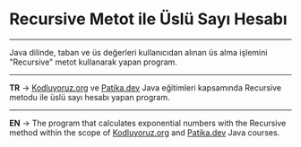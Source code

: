 # Recursive Metot ile Üslü Sayı Hesabı
***
Java dilinde, taban ve üs değerleri kullanıcıdan alınan üs alma işlemini "Recursive" metot kullanarak yapan program.
***
**TR** -> [Kodluyoruz.org](https://www.kodluyoruz.org/) ve [Patika.dev](https://www.patika.dev/tr) Java eğitimleri kapsamında Recursive metodu ile üslü sayı hesabı yapan program.
***
**EN** -> The program that calculates exponential numbers with the Recursive method within the scope of [Kodluyoruz.org](https://www.kodluyoruz.org/) and [Patika.dev](https://www.patika.dev/tr) Java courses.